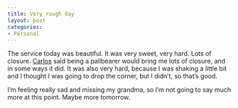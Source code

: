 ```yaml
---
title: Very rough day
layout: post
categories:
- Personal
---
```

The service today was beautiful. It was very sweet, very hard. Lots of closure. [Carlos][1] said being a pallbearer would bring me lots of closure, and in some ways it did. It was also very hard, because I was shaking a little bit and I thought I was going to drop the corner, but I didn’t, so that’s good.

I’m feeling really sad and missing my grandma, so I’m not going to say much more at this point. Maybe more tomorrow.

 [1]: http://www.retrospeck.net